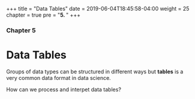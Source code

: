 +++
title = "Data Tables"
date = 2019-06-04T18:45:58-04:00
weight = 25 
chapter = true
pre = "<b>5. </b>"
+++

### Chapter 5

# Data Tables

Groups of data types can be structured in different ways but **tables** is a very common data format in data science.    

How can we process and interpet data tables? 
